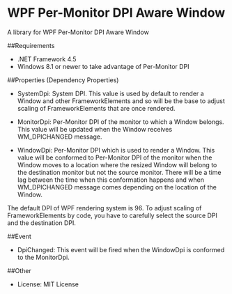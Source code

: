 ﻿WPF Per-Monitor DPI Aware Window
================================

A library for WPF Per-Monitor DPI Aware Window

##Requirements

 * .NET Framework 4.5
 * Windows 8.1 or newer to take advantage of Per-Monitor DPI

##Properties (Dependency Properties)

 - SystemDpi: System DPI. This value is used by default to render a Window and other FrameworkElements and so will be the base to adjust scaling of FrameworkElements that are once rendered.

 - MonitorDpi: Per-Monitor DPI of the monitor to which a Window belongs. This value will be updated when the Window receives WM_DPICHANGED message.

 - WindowDpi: Per-Monitor DPI which is used to render a Window. This value will be conformed to Per-Monitor DPI of the monitor when the Window moves to a location where the resized Window will belong to the destination monitor but not the source monitor. There will be a time lag between the time when this conformation happens and when WM_DPICHANGED message comes depending on the location of the Window.

The default DPI of WPF rendering system is 96. To adjust scaling of FrameworkElements by code, you have to carefully select the source DPI and the destination DPI.

##Event

 - DpiChanged: This event will be fired when the WindowDpi is conformed to the MonitorDpi.

##Other

 - License: MIT License